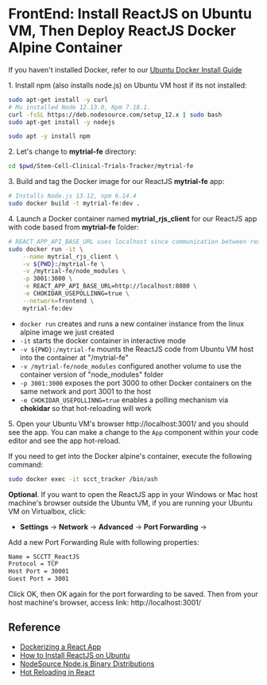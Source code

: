 # FrontEnd: Install ReactJS on Ubuntu VM, Then Deploy ReactJS Docker Alpine Container

<!-- SJSU CMPE 138 Fall 2021 TEAM1 -->

If you haven't installed Docker, refer to our
[Ubuntu Docker Install Guide](./dockerInstallUbuntu.md)

1\. Install npm (also installs node.js) on Ubuntu VM host if its not installed:

~~~bash
sudo apt-get install -y curl
# Mu installed Node 12.13.0, Npm 7.18.1.
curl -fsSL https://deb.nodesource.com/setup_12.x | sudo bash
sudo apt-get install -y nodejs

sudo apt -y install npm
~~~

<!-- **Optional**: Install create-react-app in case you need to create a new react app:

~~~bash
sudo npm -g install create-react-app@4.0.3
~~~

**Optional**: Create React SC_Clinical_Trials_Tracker:

~~~bash
create-react-app scct_tracker
~~~ -->

2\. Let's change to **mytrial-fe** directory:

~~~bash
cd $pwd/Stem-Cell-Clinical-Trials-Tracker/mytrial-fe
~~~

3\. Build and tag the Docker image for our ReactJS **mytrial-fe** app:

~~~bash
# Installs Node.js 13.12, npm 6.14.4
sudo docker build -t mytrial-fe:dev .
~~~

4\. Launch a Docker container named **mytrial_rjs_client** for our ReactJS app with code based from **mytrial-fe** folder:

~~~bash
# REACT_APP_API_BASE_URL uses localhost since communication between react and sb happens on localhost
sudo docker run -it \
    --name mytrial_rjs_client \
    -v ${PWD}:/mytrial-fe \
    -v /mytrial-fe/node_modules \
    -p 3001:3000 \
    -e REACT_APP_API_BASE_URL=http://localhost:8080 \
    -e CHOKIDAR_USEPOLLINNG=true \
    --network=frontend \
    mytrial-fe:dev
~~~

<!-- Check node version and npm version inside docker container scct_tracker -->

- `docker run` creates and runs a new container instance from the linux alpine image we just created
- `-it` starts the docker container in interactive mode
- `-v ${PWD}:/mytrial-fe` mounts the ReactJS code from Ubuntu VM host into the container at "/mytrial-fe"
- `-v /mytrial-fe/node_modules` configured another volume to use the container version of "node_modules" folder
- `-p 3001:3000` exposes the port 3000 to other Docker containers on the same network and port 3001 to the host
- `-e CHOKIDAR_USEPOLLINNG=true` enables a polling mechanism via **chokidar** so that hot-reloading will work

5\. Open your Ubuntu VM's browser http://localhost:3001/ and you should see the app. You can make a change to the `App` component within your code editor and see the app hot-reload.

If you need to get into the Docker alpine's container, execute the following command: 

~~~bash
sudo docker exec -it scct_tracker /bin/ash
~~~

**Optional**\. If you want to open the ReactJS app in your Windows or Mac host machine's browser outside the Ubuntu VM, if you are running your Ubuntu VM on Virtualbox, click:

- **Settings** -> **Network** -> **Advanced** -> **Port Forwarding** -> 

Add a new Port Forwarding Rule with following properties:

~~~bash
Name = SCCTT_ReactJS
Protocol = TCP
Host Port = 30001
Guest Port = 3001
~~~

Click OK, then OK again for the port forwarding to be saved. Then from your host machine's browser, access link: http://localhost:3001/ 

## Reference

- [Dockerizing a React App](https://mherman.org/blog/dockerizing-a-react-app/)
- [How to Install ReactJS on Ubuntu](https://www.tecmint.com/install-reactjs-on-ubuntu/)
- [NodeSource Node.js Binary Distributions](https://github.com/nodesource/distributions)
- [Hot Reloading in React](https://medium.com/@dan_abramov/hot-reloading-in-react-1140438583bf)
